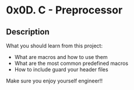 # 0x0D. C - Preprocessor

## Description

What you should learn from this project:
* What are macros and how to use them
* What are the most common predefined macros
* How to include guard your header files

Make sure you enjoy yourself engineer!!
